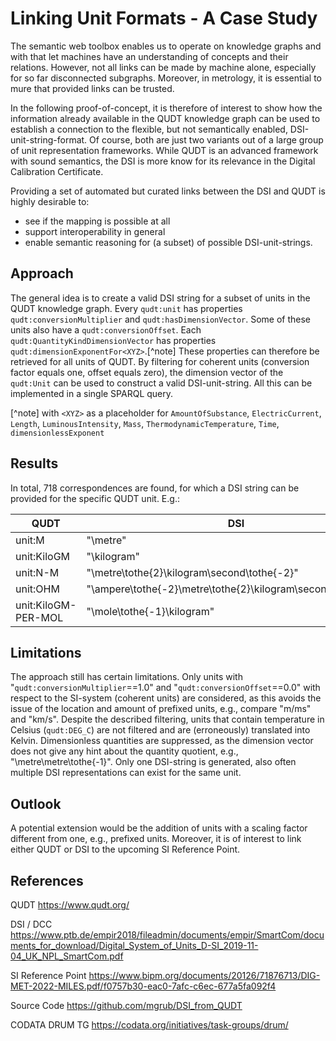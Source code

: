 # Linking Unit Formats - A Case Study

The semantic web toolbox enables us to operate on knowledge graphs and with that let machines have an understanding of concepts and their relations.
However, not all links can be made by machine alone, especially for so far disconnected subgraphs.
Moreover, in metrology, it is essential to mure that provided links can be trusted.

In the following proof-of-concept, it is therefore of interest to show how the information already available in the QUDT knowledge graph can be used to establish a connection to the flexible, but not semantically enabled, DSI-unit-string-format.
Of course, both are just two variants out of a large group of unit representation frameworks.
While QUDT is an advanced framework with sound semantics, the DSI is more know for its relevance in the Digital Calibration Certificate.

Providing a set of automated but curated links between the DSI and QUDT is highly desirable to:

- see if the mapping is possible at all
- support interoperability in general
- enable semantic reasoning for (a subset) of possible DSI-unit-strings.

## Approach

The general idea is to create a valid DSI string for a subset of units in the QUDT knowledge graph.
Every `qudt:unit` has properties `qudt:conversionMultiplier` and `qudt:hasDimensionVector`.
Some of these units also have a `qudt:conversionOffset`.
Each `qudt:QuantityKindDimensionVector` has properties `qudt:dimensionExponentFor<XYZ>`.[^note]
These properties can therefore be retrieved for all units of QUDT.
By filtering for coherent units (conversion factor equals one, offset equals zero), the dimension vector of the `qudt:Unit` can be used to construct a valid DSI-unit-string.
All this can be implemented in a single SPARQL query.

[^note] with `<XYZ>` as a placeholder for `AmountOfSubstance`, `ElectricCurrent`, `Length`, `LuminousIntensity`, `Mass`, `ThermodynamicTemperature`, `Time`, `dimensionlessExponent`

## Results

In total, 718 correspondences are found, for which a DSI string can be provided for the specific QUDT unit.
E.g.:

| QUDT                | DSI                                                          |
| ------------------- | ------------------------------------------------------------ |
| unit:M              | "\metre"                                                     |
| unit:KiloGM         | "\kilogram"                                                  |
| unit:N-M            | "\metre\tothe{2}\kilogram\second\tothe{-2}"                  |
| unit:OHM            | "\ampere\tothe{-2}\metre\tothe{2}\kilogram\second\tothe{-3}" |
| unit:KiloGM-PER-MOL | "\mole\tothe{-1}\kilogram"                                   |

## Limitations

The approach still has certain limitations.
Only units with "`qudt:conversionMultiplier`==1.0" and "`qudt:conversionOffset`==0.0" with respect to the SI-system (coherent units) are considered, as this avoids the issue of the location and amount of prefixed units, e.g., compare "m/ms" and "km/s".
Despite the described filtering, units that contain temperature in Celsius (`qudt:DEG_C`) are not filtered and are (erroneously) translated into Kelvin.
Dimensionless quantities are suppressed, as the dimension vector does not give any hint about the quantity quotient, e.g., "\metre\metre\tothe{-1}".
Only one DSI-string is generated, also often multiple DSI representations can exist for the same unit.

## Outlook

A potential extension would be the addition of units with a scaling factor different from one, e.g., prefixed units.
Moreover, it is of interest to link either QUDT or DSI to the upcoming SI Reference Point.

## References

QUDT
<https://www.qudt.org/>

DSI / DCC
<https://www.ptb.de/empir2018/fileadmin/documents/empir/SmartCom/documents_for_download/Digital_System_of_Units_D-SI_2019-11-04_UK_NPL_SmartCom.pdf>

SI Reference Point
<https://www.bipm.org/documents/20126/71876713/DIG-MET-2022-MILES.pdf/f0757b30-eac0-7afc-c6ec-677a5fa092f4>

Source Code
<https://github.com/mgrub/DSI_from_QUDT>

CODATA DRUM TG
<https://codata.org/initiatives/task-groups/drum/>